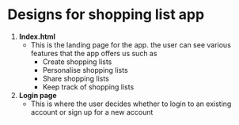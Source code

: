 # Designs for shopping list app
1. <b>Index.html</b>
    * This is the landing page for the app. the user can see various features that the app offers us such as
        - Create shopping lists
        - Personalise shopping lists
        - Share shopping lists
        - Keep track of shopping lists
2. <b>Login page</b>
    * This is where the user decides whether to login to an existing account or sign up for a new account